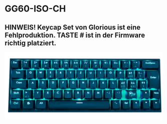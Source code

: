 
# GG60-ISO-CH
## HINWEIS! Keycap Set von Glorious ist eine Fehlproduktion. TASTE # ist in der Firmware richtig platziert.

![LAYOUT](/gg60_iso_ch.JPG)
